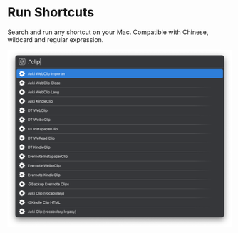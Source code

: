# Run Shortcuts

Search and run any shortcut on your Mac. Compatible with Chinese, wildcard and regular expression.

![title](img.png)